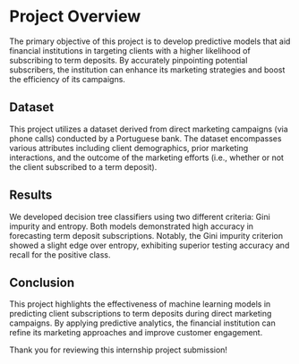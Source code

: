 # Project Overview

The primary objective of this project is to develop predictive models that aid financial institutions in targeting clients with a higher likelihood of subscribing to term deposits. By accurately pinpointing potential subscribers, the institution can enhance its marketing strategies and boost the efficiency of its campaigns.

## Dataset

This project utilizes a dataset derived from direct marketing campaigns (via phone calls) conducted by a Portuguese bank. The dataset encompasses various attributes including client demographics, prior marketing interactions, and the outcome of the marketing efforts (i.e., whether or not the client subscribed to a term deposit).

## Results

We developed decision tree classifiers using two different criteria: Gini impurity and entropy. Both models demonstrated high accuracy in forecasting term deposit subscriptions. Notably, the Gini impurity criterion showed a slight edge over entropy, exhibiting superior testing accuracy and recall for the positive class.

## Conclusion

This project highlights the effectiveness of machine learning models in predicting client subscriptions to term deposits during direct marketing campaigns. By applying predictive analytics, the financial institution can refine its marketing approaches and improve customer engagement.

Thank you for reviewing this internship project submission!
